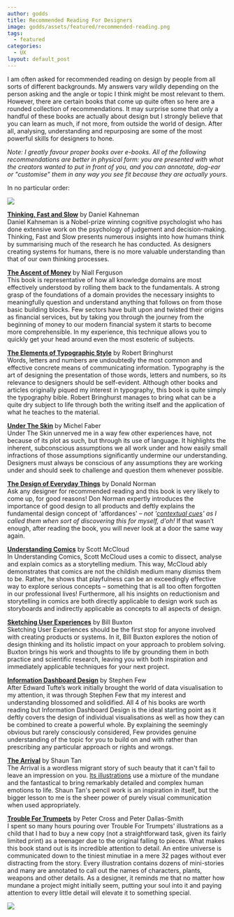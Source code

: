 ```yaml
---
author: godds
title: Recommended Reading For Designers
image: godds/assets/featured/recommended-reading.png
tags:
  - featured
categories:
  - UX
layout: default_post
---
```


I am often asked for recommended reading on design by people from all sorts of different backgrounds. My answers vary wildly depending on the person asking and the angle or topic I think might be most relevant to them. However, there are certain books that come up quite often so here are a rounded collection of recommendations. It may surprise some that only a handful of these books are actually about design but I strongly believe that you can learn as much, if not more, from outside the world of design. After all, analysing, understanding and repurposing are some of the most powerful skills for designers to hone.

*Note: I greatly favour proper books over e-books. All of the following recommendations are better in physical form: you are presented with what the creators wanted to put in front of you, and you can annotate, dog-ear or "customise" them in any way you see fit because they are actually yours.*

In no particular order:

<img src="{{ site.github.url }}/godds/assets/recommended-reading.png" />

[**Thinking, Fast and Slow**](http://www.amazon.co.uk/Thinking-Fast-Slow-Daniel-Kahneman/dp/0141033576/) by Daniel Kahneman  
Daniel Kahneman is a Nobel-prize winning cognitive psychologist who has done extensive work on the psychology of judgement and decision-making. Thinking, Fast and Slow presents numerous insights into how humans think by summarising much of the research he has conducted. As designers creating systems for humans, there is no more valuable understanding than that of our own thinking processes.

[**The Ascent of Money**](http://www.amazon.co.uk/Ascent-Money-Financial-History-World/dp/0718194004) by Niall Ferguson  
This book is representative of how all knowledge domains are most effectively understood by rolling them back to the fundamentals. A strong grasp of the foundations of a domain provides the necessary insights to meaningfully question and understand anything that follows on from those basic building blocks. Few sectors have built upon and twisted their origins as financial services, but by taking you through the journey from the beginning of money to our modern financial system it starts to become more comprehensible. In my experience, this technique allows you to quickly get your head around even the most esoteric of subjects.

[**The Elements of Typographic Style**](http://www.amazon.co.uk/Elements-Typographic-Style-Version-4-0-Robert-Bringhurst/dp/0881792128) by Robert Bringhurst  
Words, letters and numbers are undoubtedly the most common and effective concrete means of communicating information. Typography is the art of designing the presentation of those words, letters and numbers, so its relevance to designers should be self-evident. Although other books and articles originally piqued my interest in typography, this book is quite simply the typography bible. Robert Bringhurst manages to bring what can be a quite dry subject to life through both the writing itself and the application of what he teaches to the material.

[**Under The Skin**](http://www.amazon.co.uk/Under-Skin-Michel-Faber/dp/1782112111) by Michel Faber  
Under The Skin unnerved me in a way few other experiences have, not because of its plot as such, but through its use of language. It highlights the inherent, subconscious assumptions we all work under and how easily small infractions of those assumptions significantly undermine our understanding. Designers must always be conscious of any assumptions they are working under and should seek to challenge and question them whenever possible.

[**The Design of Everyday Things**](http://www.amazon.co.uk/Design-Everyday-Things-revised-expanded/dp/0262525674) by Donald Norman  
Ask any designer for recommended reading and this book is very likely to come up, for good reasons! Don Norman expertly introduces the importance of good design to all products and deftly explains the fundamental design concept of 'affordances' – *not '[contextual cues](http://blog.scottlogic.com/2010/05/19/contextual-cues-in-ui-design.html)' as I called them when sort of discovering this for myself, d'oh!* If that wasn’t enough, after reading the book, you will never look at a door the same way again.

[**Understanding Comics**](http://www.amazon.co.uk/Understanding-Comics-Invisible-Scott-McCloud/dp/006097625X) by Scott McCloud  
In Understanding Comics, Scott McCloud uses a comic to dissect, analyse and explain comics as a storytelling medium. This way, McCloud ably demonstrates that comics are not the childish medium many dismiss them to be. Rather, he shows that playfulness can be an exceedingly effective way to explore serious concepts – something that is all too often forgotten in our professional lives! Furthermore, all his insights on reductionism and storytelling in comics are both directly applicable to design work such as storyboards and indirectly applicable as concepts to all aspects of design.

[**Sketching User Experiences**](http://www.amazon.co.uk/Sketching-User-Experiences-Getting-Design/dp/0123740371) by Bill Buxton  
Sketching User Experiences should be the first stop for anyone involved with creating products or systems. In it, Bill Buxton explores the notion of design thinking and its holistic impact on your approach to problem solving. Buxton brings his work and thoughts to life by grounding them in both practice and scientific research, leaving you with both inspiration and immediately applicable techniques for your next project.

[**Information Dashboard Design**](http://www.amazon.co.uk/INFORMATION-DASHBOARD-DESIGN-FEW-S/dp/1938377001) by Stephen Few  
After Edward Tufte’s work initially brought the world of data visualisation to my attention, it was through Stephen Few that my interest and understanding blossomed and solidified. All 4 of his books are worth reading but Information Dashboard Design is the ideal starting point as it deftly covers the design of individual visualisations as well as how they can be combined to create a powerful whole. By explaining the seemingly obvious but rarely consciously considered, Few provides genuine understanding of the topic for you to build on and with rather than prescribing any particular approach or rights and wrongs.

[**The Arrival**](http://www.amazon.co.uk/Arrival-Shaun-Tan/dp/0734415869) by Shaun Tan  
The Arrival is a wordless migrant story of such beauty that it can't fail to leave an impression on you. [Its illustrations](http://www.shauntan.net/books/the-arrival.html) use a mixture of the mundane and the fantastical to bring remarkably detailed and complex human emotions to life. Shaun Tan's pencil work is an inspiration in itself, but the bigger lesson to me is the sheer power of purely visual communication when used appropriately.

[**Trouble For Trumpets**](http://www.amazon.co.uk/Trouble-Trumpets-Peter-Dallas-Smith/dp/051000122X/) by Peter Cross and Peter Dallas-Smith  
I spent so many hours pouring over Trouble For Trumpets' illustrations as a child that I had to buy a new copy (not a straightforward task, given its fairly limited print) as a teenager due to the original falling to pieces. What makes this book stand out is its incredible attention to detail. An entire universe is communicated down to the tiniest minutiae in a mere 32 pages without ever distracting from the story. Every illustration contains dozens of mini-stories and many are annotated to call out the names of characters, plants, weapons and other details. As a designer, it reminds me that no matter how mundane a project might initially seem, putting your soul into it and paying attention to every little detail will elevate it to something special.

<a src="http://petercrossart.com/books/trumpets/trouble-for-trumpets/">
  <img src="{{ site.github.url }}/godds/assets/recommended-reading-trumpets.jpg" />
</a>
